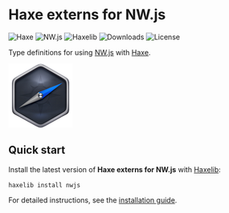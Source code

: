 # Haxe externs for NW.js
![Haxe](https://badgen.net/badge/haxe/%3E%3D4.1.0/green) ![NW.js](https://badgen.net/badge/nwjs/%3E%3D0.49.0/green) ![Haxelib](https://badgen.net/haxelib/v/nwjs) ![Downloads](https://badgen.net/haxelib/d/nwjs) ![License](https://badgen.net/badge/license/MIT/blue)

Type definitions for using [NW.js](https://nwjs.io) with [Haxe](https://haxe.org).

![NW.js](img/nwjs.png)

## Quick start
Install the latest version of **Haxe externs for NW.js** with [Haxelib](https://lib.haxe.org):

``` shell
haxelib install nwjs
```

For detailed instructions, see the [installation guide](installation.md).
